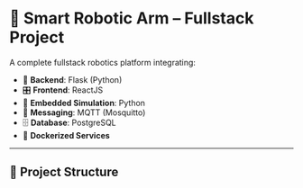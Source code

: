 # 🤖 Smart Robotic Arm – Fullstack Project

A complete fullstack robotics platform integrating:

- 🧠 **Backend**: Flask (Python)
- 🎛️ **Frontend**: ReactJS
- 🔌 **Embedded Simulation**: Python
- 📡 **Messaging**: MQTT (Mosquitto)
- 🗄️ **Database**: PostgreSQL
- 🐳 **Dockerized Services**

---

## 🚀 Project Structure

